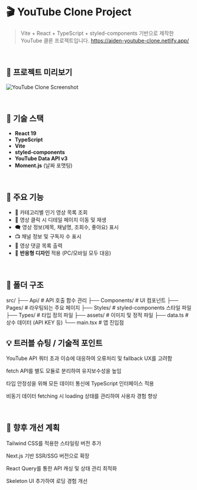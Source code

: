 # 🎬 YouTube Clone Project

> Vite + React + TypeScript + styled-components 기반으로 제작한 YouTube 클론 프로젝트입니다.
> https://aiden-youtube-clone.netlify.app/

<br />

## 📸 프로젝트 미리보기

![YouTube Clone Screenshot](./screenshot.png)

<br />

## 🚀 기술 스택

- **React 19**
- **TypeScript**
- **Vite**
- **styled-components**
- **YouTube Data API v3**
- **Moment.js** (날짜 포맷팅)

<br />

## 🧩 주요 기능

- 🔎 카테고리별 인기 영상 목록 조회
- 🎥 영상 클릭 시 디테일 페이지 이동 및 재생
- 🗨️ 영상 정보(제목, 채널명, 조회수, 좋아요) 표시
- 📺 채널 정보 및 구독자 수 표시
- 📝 영상 댓글 목록 출력
- 📱 **반응형 디자인** 적용 (PC/모바일 모두 대응)

<br />

## 📂 폴더 구조

src/
├── Api/ # API 호출 함수 관리
├── Components/ # UI 컴포넌트
├── Pages/ # 라우팅되는 주요 페이지
├── Styles/ # styled-components 스타일 파일
├── Types/ # 타입 정의 파일
├── assets/ # 이미지 및 정적 파일
├── data.ts # 상수 데이터 (API KEY 등)
└── main.tsx # 앱 진입점

## 💡 트러블 슈팅 / 기술적 포인트

YouTube API 쿼터 초과 이슈에 대응하여 오류처리 및 fallback UX를 고려함

fetch API를 별도 모듈로 분리하여 유지보수성을 높임

타입 안정성을 위해 모든 데이터 통신에 TypeScript 인터페이스 적용

비동기 데이터 fetching 시 loading 상태를 관리하여 사용자 경험 향상

<br />

## 🎯 향후 개선 계획

Tailwind CSS를 적용한 스타일링 버전 추가

Next.js 기반 SSR/SSG 버전으로 확장

React Query를 통한 API 캐싱 및 상태 관리 최적화

Skeleton UI 추가하여 로딩 경험 개선

<br />
